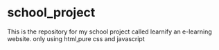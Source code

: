 # school_project
This is the repository for my school project  called learnify an e-learning website. 
only using html,pure css and javascript

